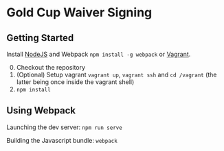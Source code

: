 # Gold Cup Waiver Signing

## Getting Started

Install [NodeJS](https://nodejs.org/) and Webpack `npm install -g webpack` or  [Vagrant](https://www.vagrantup.com/).

0. Checkout the repository
0. (Optional) Setup vagrant `vagrant up`, `vagrant ssh` and `cd /vagrant` (the latter being once inside the vagrant shell)
0. `npm install`

## Using Webpack

Launching the dev server: `npm run serve`

Building the Javascript bundle: `webpack`
